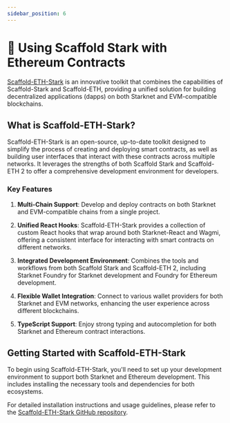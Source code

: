 ```yaml
---
sidebar_position: 6
---
```


# 🚩 Using Scaffold Stark with Ethereum Contracts

[Scaffold-ETH-Stark](https://github.com/Scaffold-Stark/scaffold-eth-stark) is an innovative toolkit that combines the capabilities of Scaffold-Stark and Scaffold-ETH, providing a unified solution for building decentralized applications (dapps) on both Starknet and EVM-compatible blockchains.

## What is Scaffold-ETH-Stark?

Scaffold-ETH-Stark is an open-source, up-to-date toolkit designed to simplify the process of creating and deploying smart contracts, as well as building user interfaces that interact with these contracts across multiple networks. It leverages the strengths of both Scaffold Stark and Scaffold-ETH 2 to offer a comprehensive development environment for developers.

### Key Features

1. **Multi-Chain Support**: Develop and deploy contracts on both Starknet and EVM-compatible chains from a single project.

2. **Unified React Hooks**: Scaffold-ETH-Stark provides a collection of custom React hooks that wrap around both Starknet-React and Wagmi, offering a consistent interface for interacting with smart contracts on different networks.

3. **Integrated Development Environment**: Combines the tools and workflows from both Scaffold Stark and Scaffold-ETH 2, including Starknet Foundry for Starknet development and Foundry for Ethereum development.

4. **Flexible Wallet Integration**: Connect to various wallet providers for both Starknet and EVM networks, enhancing the user experience across different blockchains.

5. **TypeScript Support**: Enjoy strong typing and autocompletion for both Starknet and Ethereum contract interactions.

## Getting Started with Scaffold-ETH-Stark

To begin using Scaffold-ETH-Stark, you'll need to set up your development environment to support both Starknet and Ethereum development. This includes installing the necessary tools and dependencies for both ecosystems.

For detailed installation instructions and usage guidelines, please refer to the [Scaffold-ETH-Stark GitHub repository](https://github.com/Scaffold-Stark/scaffold-eth-stark).

